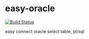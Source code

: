 # easy-oracle
[![Build Status](https://travis-ci.org/mrkayhyun/easy-oracle.svg?branch=master)](https://travis-ci.org/mrkayhyun/easy-oracle)


easy connect oracle select table, pl/sql    
  
